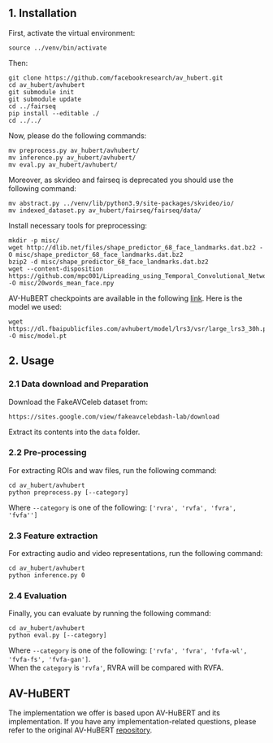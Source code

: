 ## 1. Installation
First, activate the virtual environment:
```
source ../venv/bin/activate
```
Then:
```
git clone https://github.com/facebookresearch/av_hubert.git
cd av_hubert/avhubert
git submodule init
git submodule update
cd ../fairseq
pip install --editable ./
cd ../../
```

Now, please do the following commands:
```
mv preprocess.py av_hubert/avhubert/
mv inference.py av_hubert/avhubert/
mv eval.py av_hubert/avhubert/
```

Moreover, as skvideo and fairseq is deprecated you should use the following command:
```
mv abstract.py ../venv/lib/python3.9/site-packages/skvideo/io/
mv indexed_dataset.py av_hubert/fairseq/fairseq/data/
```

Install necessary tools for preprocessing:
```
mkdir -p misc/
wget http://dlib.net/files/shape_predictor_68_face_landmarks.dat.bz2 -O misc/shape_predictor_68_face_landmarks.dat.bz2
bzip2 -d misc/shape_predictor_68_face_landmarks.dat.bz2
wget --content-disposition https://github.com/mpc001/Lipreading_using_Temporal_Convolutional_Networks/raw/master/preprocessing/20words_mean_face.npy -O misc/20words_mean_face.npy
```

AV-HuBERT checkpoints are available in the following [link](https://facebookresearch.github.io/av_hubert/). Here is the model we used:
```
wget https://dl.fbaipublicfiles.com/avhubert/model/lrs3/vsr/large_lrs3_30h.pt -O misc/model.pt
```

##  2. Usage
### 2.1  Data download and Preparation
Download the FakeAVCeleb dataset from:
```
https://sites.google.com/view/fakeavcelebdash-lab/download
```
Extract its contents into the `data` folder.

### 2.2 Pre-processing

For extracting ROIs and wav files, run the following command:
```
cd av_hubert/avhubert
python preprocess.py [--category]
```
Where `--category` is one of the following: `['rvra', 'rvfa', 'fvra', 'fvfa'']`

### 2.3 Feature extraction
For extracting audio and video representations, run the following command:
```
cd av_hubert/avhubert
python inference.py 0
```

### 2.4 Evaluation
Finally, you can evaluate by running the following command:
```
cd av_hubert/avhubert
python eval.py [--category]
```
Where `--category` is one of the following: `['rvfa', 'fvra', 'fvfa-wl', 'fvfa-fs', 'fvfa-gan']`. \
When the `category` is `'rvfa'`, RVRA will be compared with RVFA.

## AV-HuBERT

The implementation we offer is based upon AV-HuBERT and its implementation. If you have any implementation-related questions, please refer to the original AV-HuBERT [repository](https://github.com/facebookresearch/av_hubert.git). 